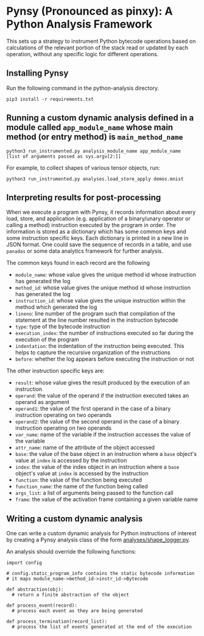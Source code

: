 # Pynsy (Pronounced as pinxy): A Python Analysis Framework 
This sets up a strategy to instrument Python bytecode operations based on calculations of the relevant portion of the stack read or updated by each operation, without any specific logic for different operations.

## Installing Pynsy

Run the following command in the python-analysis directory.

`pip3 install -r requirements.txt`

## Running a custom dynamic analysis defined in a module called `app_module_name` whose main method (or entry method) is `main_method_name`


`python3 run_instrumented.py analysis_module_name app_module_name  [list of arguments passed as sys.argv[2:]]`

For example, to collect shapes of various tensor objects, run:

`python3 run_instrumented.py analyses.load_store_apply demos.mnist `

## Interpreting results for post-processing

When we execute a program with Pynsy, it records information about every load, 
store, and application (e.g. application of a binary/unary operator or calling a 
method) instruction executed by the program in order. The information is stored 
as a dictionary which has some common keys and some instruction specific keys. 
Each dictionary is printed in a new line in JSON format.  One could save the 
sequence of records in a table, and use `panadas` or some data analytics 
framework for further analysis.

The common keys found in each record are the following

 * `module_name`: whose value gives the unique method id whose instruction has generated the log
 * `method_id`: whose value gives the unique method id whose instruction has generated the log
 * `instruction_id`: whose value gives the unique instruction within the method which generated the log
 * `lineno`: line number of the program such that compilation of the statement at the line number resulted in the instruction bytecode
 * `type`: type of the bytecode instruction
 * `execution_index`: the number of instructions executed so far during the execution of the program
 * `indentation`: the indentation of the instruction being executed.  This helps to capture the recursive organization of the instructions
 * `before`: whether the log appears before executing the instruction or not

The other instruction specific keys are:

 * `result`: whose value gives the result produced by the execution of an instruction
 * `operand`: the value of the operand if the instruction executed takes an operand as argument
 * `operand1`: the value of the first operand in the case of a binary instruction operating on two operands
 * `operand2`: the value of the second operand in the case of a binary instruction operating on two operands
 * `var_name`: name of the variable if the instruction accesses the value of the variable 
 * `attr_name`: name of the attribute of the object accessed 
 * `base`: the value of the base object in an instruction where a `base` object's value at `index` is accessed by the instruction
 * `index`: the value of the index object in an instruction where a `base` object's value at `index` is accessed by the instruction
 * `function`: the value of the function being executed
 * `function_name`: the name of the function being called
 * `args_list`: a list of arguments being passed to the function call
 * `frame`: the value of the activation frame containing a given variable name

## Writing a custom dynamic analysis

One can write a custom dynamic analysis for Python instructions of interest by creating a Pynsy analysis class of the form
[analyses/shape_logger.py](analyses/shape_logger.py). 

An analysis should override the following functions:

```
import config

# config.static_program_info contains the static bytecode information
# it maps module_name->method_id->instr_id->Bytecode

def abstraction(obj):
  # return a finite abstraction of the object

def process_event(record):
  # process each event as they are being generated

def process_termination(record_list):
  # process the list of events generated at the end of the execution
```
